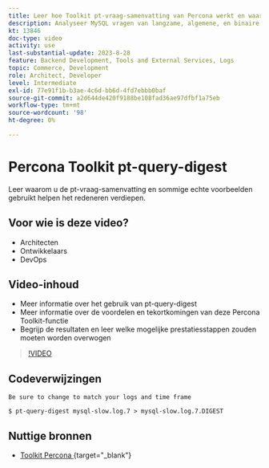 ```yaml
---
title: Leer hoe Toolkit pt-vraag-samenvatting van Percona werkt en waarom het wordt gebruikt
description: Analyseer MySQL vragen van langzame, algemene, en binaire logboekdossiers. Het kan vragen van &grave; SHOW PROCESSLIST' en MySQL protocolgegevens van tcpdump ook analyseren.
kt: 13846
doc-type: video
activity: use
last-substantial-update: 2023-8-28
feature: Backend Development, Tools and External Services, Logs
topic: Commerce, Development
role: Architect, Developer
level: Intermediate
exl-id: 77e91f1b-b3ae-4c6d-bb6d-4fd7ebbb0baf
source-git-commit: a2d644de420f9188be108fad36ae97dfbf1a75eb
workflow-type: tm+mt
source-wordcount: '98'
ht-degree: 0%

---
```


# Percona Toolkit pt-query-digest

Leer waarom u de pt-vraag-samenvatting en sommige echte voorbeelden gebruikt helpen het redeneren verdiepen.

## Voor wie is deze video?

- Architecten
- Ontwikkelaars
- DevOps

## Video-inhoud

- Meer informatie over het gebruik van pt-query-digest
- Meer informatie over de voordelen en tekortkomingen van deze Percona Toolkit-functie
- Begrijp de resultaten en leer welke mogelijke prestatiesstappen zouden moeten worden overwogen

>[!VIDEO](https://video.tv.adobe.com/v/3452300?learn=on&captions=dut)

## Codeverwijzingen

```MYSQL
Be sure to change to match your logs and time frame

$ pt-query-digest mysql-slow.log.7 > mysql-slow.log.7.DIGEST
```

## Nuttige bronnen

- [&#x200B; Toolkit Percona &#x200B;](https://docs.percona.com/percona-toolkit/pt-query-digest.html){target="_blank"}
